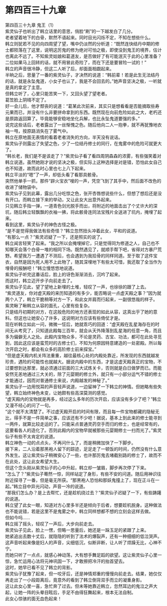 # 第四百三十九章

第四百三十九章 鬼王（1）\
紫灵仙子也听出了韩立话里的意思，俏脸“刷”的一下越发白了几分。\
老者望着地下的白骨，默然不语起来。同时目光闪烁不定，不知在想些什么。\
韩立则犹若不见的向四周望了望，嘴中仍淡然的分析道：“既然连快结丹中期的修士都陨落在了这里，说明这厉鬼的修为绝对可怕之极，即使没到鬼王的境界，估计也离此不远了。不知紫灵姑娘和葛道友，是否做好了有可能泯灭于此的心里准备？二位如果马上回转的话，就不用冒此奇险了，而在下还是要冒险一试的！”\
韩立的声音很冷静，但这二人听了后，却面面相觑起来。\
半晌之后，思量了一番的紫灵仙子，才决然的说道：“韩前辈！若是此生无法结丹的话，就是永坠鬼道，小女子也认了，我是不会回去的。”她声音坚决之极，一听就是真的拿定了主意。\
但韩立听了，心里只能苦笑一下，又回头望了望老者。\
葛笠脸上阴晴不定了。\
好一会儿后，他才颓丧的说道：“葛某此次前来，其实只是想看看是否能摘取些寿元果而已，并没有什么非要拼命拿到的东西。既然现在向前危险如此之大，老朽还是原路返回算了。毕竟能够安稳地坐化兵解，也比永坠鬼道要强的多。”\
说完这些话后，老者露出了一丝惭愧之色。随后他向二人一抱拳，就不再犹豫地衣袖一甩，按原路消失在了雾气中。\
韩立在原地面无表情的看着老者消失的方向，半天没有说话。\
紫灵仙子则露出了失望之色，少了一位结丹修士的同行，在鬼雾中的危险可就更大了。\
“韩长老，我们是不是该走了？”紫灵仙子看了看四周阴森森的浓雾，有些强笑着对韩立说道。虽然她刚才说的坚决之极，但实际上这种选择是对是错，恐怕此女自己也不知道，故而此时心里也七上八下起来。\
韩立平淡的“嗯”了一声，却低头看了看那具骸骨。\
突然他单手一抓，那件“辟火宝衣”嗖的一声，凭空飞到了其手中，然后面不改色的收进了储物袋中。\
紫灵仙子见到此幕，露出几分吃惊之色，张开杏唇想说些什么，但想了想后还是没有开口。而韩立接下来的举动，又让此女大出意外起来。\
只见韩立手指一弹，一道青色剑光脱手而出，将附近的地面击出了个丈许大的深坑，随后韩立轻飘飘的衣袖一拂，将此骸骨连同法宝残片全送进了坑内，掩埋了起来。\
看到这里，紫灵仙子的神色古怪之极。\
“是不是觉得我做法有些奇怪？”韩立忽然扭头冲着此女，平和的说道。\
“有那么一点？”紫灵迟疑了一下，还是照实的说了。\
韩立闻言轻笑了起来。“我之所以会掩埋掉它，只是觉得同为修道之人，自己也不知哪天会落个白骨一堆的相同下场。既然遇见了，就顺手帮下吧，省得对方暴尸荒野。希望我万一遭遇了不测后，也会遇到为我拾骨的同样同道。至于取了这件宝衣，自然是因为死人用不上此物了，随其深埋地下有些太可惜，我还取了全当作为埋骨的报酬吧！”韩立慢悠悠地说道。\
紫灵仙子听完这番话后，脸上的讶色渐渐消去，沉吟了起来。\
而这时，韩立迈开步子向前走去了。\
紫灵仙子见此，望了望地上新埋的土堆，轻叹了一声，也徐徐的跟了上去。\
“紫灵道友，你对虚天殿的来历知道的有多少，能否略说一点虚天殿之事？”因为就两个人了，韩立干脆稍等对方一下，和此女并肩而行起来，一副很悠哉的样子。\
紫灵瞅了瞅韩立从容的面孔，心里有些复杂。\
只是结丹初期的对方，在这般危险的地方还表现的如此从容，这真出乎了她的意料。但这也让她安心了许多，这说明对方应该有些倚仗才是。\
现在听韩立如此一问，微微一怔后，她就乖巧的回道：“虚天殿在乱星海存在的时间无从考究了，只知道此殿每三百年，就会从天外降落到乱星海的任意一角，而且多为偏僻无人之处。此殿内宝物众多，不论是灵药、古宝、功法，都可在此处寻觅到，因此这应该是蛮荒时的古修士们，不知为何原因特意建造的一处密殿。所以每次开启之时，都会有众多的高阶修士前来探宝。”\
“但是虚天殿内机关阵法重重，越往最核心处的内殿处靠近，所发现的东西就越发珍贵，遇险的可能性也就越大。据说内殿中的东西，才是这虚天殿真正的宝物，不过要想到达那里，就必须通过前面的三大试炼关卡，否则就是白日做梦而已。而能安然无恙地通过三大关的，除了元婴期的修士外，就只有一小部分运气不错的修士才能通过，因而对普通修士来说，内殿越发的神秘了。”\
紫灵仙子一边用悦耳的声音轻声说道，一边留神了一下韩立的神情。但她略有些失望，韩立始终神色未变，让她颇有些高深莫测的感觉。\
“虚天殿内的宝物就是再多，经过这么多年的历次开启，应该没有多少了吧？”韩立又漫不经心的问了一句。\
“这个就不太清楚了。不过虚天殿开启的时间有限，而且每一件宝物都藏的隐秘无比，得手不是一件简单之事，应该还有不少吧！据说，基本上到此来的修士能寻到一两件，就算比较走运的了。只能采点普通灵药空手而归的修士，也是经常有的，这要看各人的造化了。否则此殿内的宝物早就被那些元婴期修士一扫而光了。”紫灵仙子有些不太肯定的说道。\
韩立神色一动的点点头，不再问什么了，而是稍微加快了一下脚步。\
接下来，二人沿着那黑袍人留下的踪迹，足足走了一顿饭的时间，仍然没有什么意外发生。这让紫灵仙子稍微安心了一些，也许那厉鬼去堵截别路的修士了，故而不在此处，这让此女希望大生。\
但这个念头刚从紫灵仙子的心中升起，韩立却一皱眉，脚步再次停了下来。\
“怎么了？”紫灵仙子蓦然一惊，同样站定了身形，有些不安的问道。随后用神识往附近探寻了一番，但是毫无所获。“那黑袍人恐怕和那妖鬼撞上了，现在正斗在一起。”韩立目中异光闪动，声音一冷的说道。\
“那我们怎么办？是上去帮忙，还是趁机绕过去？”紫灵仙子迟疑了一下，有些踌躇的说道。\
韩立望了此女一眼，知道对方心里多半还是倾向于后者，想要趁机脱身。这种做法也不能说错，若是这里不是鬼雾之中，韩立同样想都不想的立刻会这样去做。\
但如今吗……\
韩立摇了摇头，轻叹了一声后，大步向前走去。\
紫灵仙子见此，脸上一愣，但略一思量后，她还是一跺玉足的紧跟了上来。\
她紧追出去数十丈后，就隐隐的听到了法术的爆裂声，还有一种细细的低泣哭声。这声音听起来像是妇人的声音，尖细低沉，似断非断，让人听了烦躁无比，心神不宁。\
而她只听了一点点，就感心神动荡，大有想手舞足蹈的欲望。这让紫灵仙子心里一惊，急忙运用心法将元神巩固一下，才敢擦把冷汗的抬首望去。\
这时，她早已看不见了韩立的背影。\
紫灵仙子犹豫了起来，但一咬牙后，还是神情郑重的慢慢向前走去。结果，她仅仅再走出了一小段距离后，竟意外的看到了韩立倒背双手而立的凝重身影。\
这让此女心里一喜，急忙奔了过去。但未等她靠近韩立，忽然耳边的鬼泣之声大起，让她一阵的头晕目眩后，手足不由得狂舞起来，根本无法自制。\
此女心惊骇的面无血色起来！

